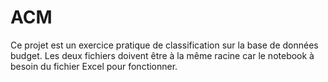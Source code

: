 # ACM
Ce projet est un exercice pratique de classification sur la base de données budget. 
Les deux fichiers doivent être à la même racine car le notebook à besoin du fichier Excel pour fonctionner. 

